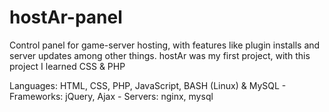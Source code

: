 # hostAr-panel
Control panel for game-server hosting, with features like plugin installs and server updates among other things.
hostAr was my first project, with this project I learned CSS & PHP

Languages: HTML, CSS, PHP, JavaScript, BASH (Linux) & MySQL - Frameworks: jQuery, Ajax - Servers: nginx, mysql

